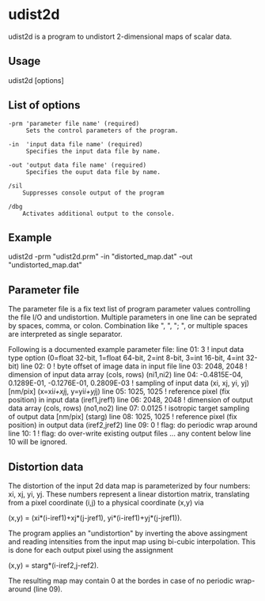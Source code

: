 # udist2d

udist2d is a program to undistort 2-dimensional maps of scalar data.

## Usage

udist2d [options]

## List of options

    -prm 'parameter file name' (required)
	     Sets the control parameters of the program.
	
	-in  'input data file name' (required)
	     Specifies the input data file by name.
	
	-out 'output data file name' (required)
	     Specifies the ouput data file by name.
	
	/sil
	    Suppresses console output of the program
	
	/dbg
	    Activates additional output to the console.

## Example

udist2d -prm "udist2d.prm" -in "distorted_map.dat" -out "undistorted_map.dat"

## Parameter file

The parameter file is a fix text list of program parameter values controlling the
file I/O and undistortion. Multiple parameters in one line can be seprated by
spaces, comma, or colon. Combination like ", ", "; ", or multiple spaces are 
interpreted as single separator.

Following is a documented example parameter file:
line 01: 3                                ! input data type option (0=float 32-bit, 1=float 64-bit, 2=int 8-bit, 3=int 16-bit, 4=int 32-bit)
line 02: 0                                ! byte offset of image data in input file
line 03: 2048, 2048                       ! dimension of input data array (cols, rows) (ni1,ni2)
line 04: -0.4815E-04, 0.1289E-01, -0.1276E-01, 0.2809E-03    ! sampling of input data (xi, xj, yi, yj) [nm/pix] (x=xi*i+xj*j, y=yi*i+yj*j)
line 05: 1025, 1025                       ! reference pixel (fix position) in input data (iref1,jref1)
line 06: 2048, 2048                       ! dimension of output data array (cols, rows) (no1,no2)
line 07: 0.0125                           ! isotropic target sampling of output data [nm/pix] (starg)
line 08: 1025, 1025                       ! reference pixel (fix position) in output data (iref2,jref2)
line 09: 0                                ! flag: do periodic wrap around
line 10: 1                                ! flag: do over-write existing output files
... any content below line 10 will be ignored.

## Distortion data

The distortion of the input 2d data map is parameterized by four numbers: xi, xj, yi, yj.
These numbers represent a linear distortion matrix, translating from a pixel coordinate (i,j) to
a physical coordinate (x,y) via 

   (x,y) = (xi*(i-iref1)+xj*(j-jref1), yi*(i-iref1)+yj*(j-jref1)).

The program applies an "undistortion" by inverting the above assingment and reading intensities
from the input map using bi-cubic interpolation. This is done for each output pixel using the assignment

   (x,y) = starg*(i-iref2,j-ref2).

The resulting map may contain 0 at the bordes in case of no periodic wrap-around (line 09).
